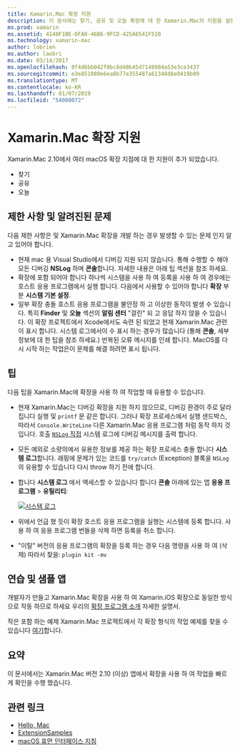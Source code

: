 ```yaml
---
title: Xamarin.Mac 확장 지원
description: 이 문서에는 찾기, 공유 및 오늘 확장에 대 한 Xamarin.Mac의 지원을 설명합니다. 제한 사항 및 알려진된 문제, 연습 및 샘플 앱에 대 한 링크를 검사 하 고 확장 작업에 대 한 팁을 제공 합니다.
ms.prod: xamarin
ms.assetid: 4148F1BE-DFA0-46B6-9FCD-425A6541F510
ms.technology: xamarin-mac
author: lobrien
ms.author: laobri
ms.date: 03/14/2017
ms.openlocfilehash: 0f4d6bb042f8bc8d48b45d7148984a53e3ce3437
ms.sourcegitcommit: e3e851080e6ea0b77e355487a61348d8e0419b09
ms.translationtype: MT
ms.contentlocale: ko-KR
ms.lasthandoff: 01/07/2019
ms.locfileid: "54060072"
---
```

# <a name="xamarinmac-extension-support"></a>Xamarin.Mac 확장 지원

Xamarin.Mac 2.10에서 여러 macOS 확장 지점에 대 한 지원이 추가 되었습니다.

- 찾기
- 공유
- 오늘

<a name="Limitations-and-Known-Issues" />

## <a name="limitations-and-known-issues"></a>제한 사항 및 알려진된 문제

다음 제한 사항은 및 Xamarin.Mac 확장을 개발 하는 경우 발생할 수 있는 문제 인지 알고 있어야 합니다.

* 현재 mac 용 Visual Studio에서 디버깅 지원 되지 않습니다. 통해 수행할 수 해야 모든 디버깅 **NSLog** 하며 **콘솔**합니다. 자세한 내용은 아래 팁 섹션을 참조 하세요.
* 확장에 포함 되어야 합니다 하나씩 시스템을 사용 하 여 등록을 사용 하 여 경우에는 호스트 응용 프로그램에서 실행 합니다. 다음에서 사용할 수 있어야 합니다 **확장** 부분 **시스템 기본 설정**. 
* 일부 확장 충돌 호스트 응용 프로그램을 불안정 하 고 이상한 동작이 발생 수 있습니다. 특히 **Finder** 및 **오늘** 섹션의 **알림 센터** "걸린" 되 고 응답 하지 않을 수 있습니다. 이 확장 프로젝트에서 Xcode에서도 숙련 된 되었고 현재 Xamarin.Mac 관련이 표시 합니다. 시스템 로그에서이 수 표시 하는 경우가 많습니다 (통해 **콘솔**, 세부 정보에 대 한 팁을 참조 하세요.) 반복된 오류 메시지를 인쇄 합니다. MacOS를 다시 시작 하는 작업은이 문제를 해결 하려면 표시 됩니다.

<a name="Tips" />

## <a name="tips"></a>팁

다음 팁을 Xamarin.Mac에 확장을 사용 하 여 작업할 때 유용할 수 있습니다.

- 현재 Xamarin.Mac는 디버깅 확장을 지원 하지 않으므로, 디버깅 환경이 주로 달라 집니다 실행 및 `printf` 문 같은 합니다. 그러나 확장 프로세스에서 실행 샌드박스, 따라서 `Console.WriteLine` 다른 Xamarin.Mac 응용 프로그램 처럼 동작 하지 것입니다. 호출 [ `NSLog` 직접](https://gist.github.com/chamons/e2e409013a449cfbe1f2fbe5547f6554) 시스템 로그에 디버깅 메시지를 출력 합니다.
- 모든 예외로 소량의에서 유용한 정보를 제공 하는 확장 프로세스 충돌 합니다 **시스템 로그**합니다. 래핑에 문제가 있는 코드를 `try/catch` (Exception) 블록을 `NSLog`의 유용할 수 있습니다 다시 throw 하기 전에 합니다.
- 합니다 **시스템 로그** 에서 액세스할 수 있습니다 합니다 **콘솔** 아래에 있는 앱 **응용 프로그램** > **유틸리티**:

    [![](extensions-images/extension02.png "시스템 로그")](extensions-images/extension02.png#lightbox)
- 위에서 언급 했 듯이 확장 호스트 응용 프로그램을 실행는 시스템에 등록 합니다. 사용 하 여 응용 프로그램 번들을 삭제 하면 등록을 취소 합니다. 
- "이탈" 버전의 응용 프로그램의 확장을 등록 하는 경우 다음 명령을 사용 하 여 (삭제) 따라서 찾을: `plugin kit -mv`


<a name="Walkthrough-and-Sample-App" />

## <a name="walkthrough-and-sample-app"></a>연습 및 샘플 앱

개발자가 만들고 Xamarin.Mac 확장을 사용 하 여 Xamarin.iOS 확장으로 동일한 방식으로 작동 하므로 하세요 우리의 [확장 프로그램 소개](~/ios/platform/extensions.md) 자세한 설명서.

작은 포함 하는 예제 Xamarin.Mac 프로젝트에서 각 확장 형식의 작업 예제를 찾을 수 있습니다 [여기](https://developer.xamarin.com/samples/mac/ExtensionSamples/)합니다.

<a name="Summary" />

## <a name="summary"></a>요약

이 문서에서는 Xamarin.Mac 버전 2.10 (이상) 앱에서 확장을 사용 하 여 작업을 빠르게 확인을 수행 했습니다.

## <a name="related-links"></a>관련 링크

- [Hello, Mac](~/mac/get-started/hello-mac.md)
- [ExtensionSamples](https://developer.xamarin.com/samples/mac/ExtensionSamples/)
- [macOS 휴먼 인터페이스 지침](https://developer.apple.com/design/human-interface-guidelines/macos/overview/themes/)
